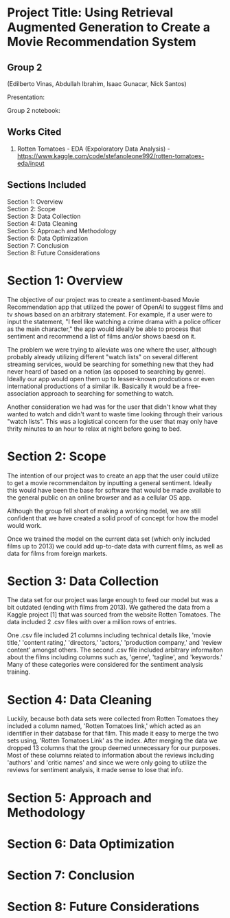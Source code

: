 
# Project Title: Using Retrieval Augmented Generation to Create a Movie Recommendation System
## Group 2
(Edilberto Vinas, Abdullah Ibrahim, Isaac Gunacar, Nick Santos)

Presentation: 

Group 2 notebook: 

## Works Cited
1. Rotten Tomatoes - EDA (Expoloratory Data Analysis) - https://www.kaggle.com/code/stefanoleone992/rotten-tomatoes-eda/input

## Sections Included
Section 1: Overview<br>
Section 2: Scope<br>
Section 3: Data Collection<br>
Section 4: Data Cleaning<br>
Section 5: Approach and Methodology<br>
Section 6: Data Optimization<br>
Section 7: Conclusion<br>
Section 8: Future Considerations<br>

# Section 1: Overview
The objective of our project was to create a sentiment-based Movie Recommendation app that utilized the power of OpenAI to suggest films and tv shows based on an arbitrary statement. For example, if a user were to input the statement, "I feel like watching a crime drama with a police officer as the main character," the app would ideally be able to process that sentiment and recommend a list of films and/or shows baesd on it.

The problem we were trying to alleviate was one where the user, although probably already utilizing different "watch lists" on several different streaming services, would be searching for something new that they had never heard of based on a notion (as opposed to searching by genre). Ideally our app would open them up to lesser-known prodcutions or even international productions of a similar ilk. Basically it would be a free-association approach to searching for something to watch.

Another consideration we had was for the user that didn't know what they wanted to watch and didn't want to waste time looking through their various "watch lists". This was a logistical concern for the user that may only have thrity minutes to an hour to relax at night before going to bed.

# Section 2: Scope
The intention of our project was to create an app that the user could utilize to get a movie recommendaiton by inputting a general sentiment. Ideally this would have been the base for software that would be made available to the general public on an online browser and as a cellular OS app. 

Although the group fell short of making a working model, we are still confident that we have created a solid proof of concept for how the model would work.

Once we trained the model on the current data set (which only included films up to 2013) we could add up-to-date data with current films, as well as data for films from foreign markets.

# Section 3: Data Collection
The data set for our project was large enough to feed our model but was a bit outdated (ending with films from 2013). We gathered the data from a Kaggle project [1] that was sourced from the website Rotten Tomatoes. The data included 2 .csv files with over a million rows of entries.

One .csv file included 21 columns including technical details like, 'movie title,' 'content rating,' 'directors,' 'actors,' 'production company,' and 'review content' amongst others. The second .csv file included arbitrary informaiton about the films including columns such as, 'genre', 'tagline', and 'keywords.' Many of these categories were considered for the sentiment analysis training.

# Section 4: Data Cleaning
Luckily, because both data sets were collected from Rotten Tomatoes they included a column named, 'Rotten Tomatoes link,' which acted as an identifier in their database for that film. This made it easy to merge the two sets using, 'Rotten Tomatoes Link' as the index. After merging the data we dropped 13 columns that the group deemed unnecessary for our purposes. Most of these columns related to information about the reviews including 'authors' and 'critic names' and since we were only going to utilize the reviews for sentiment analysis, it made sense to lose that info.

# Section 5: Approach and Methodology

# Section 6: Data Optimization

# Section 7: Conclusion

# Section 8: Future Considerations